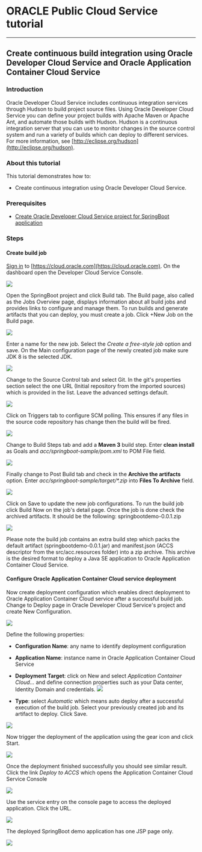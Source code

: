 # ORACLE Public Cloud Service tutorial #
-----
## Create continuous build integration using Oracle Developer Cloud Service and Oracle Application Container Cloud Service ##

### Introduction ###
Oracle Developer Cloud Service includes continuous integration services through Hudson to build project source files. Using Oracle Developer Cloud Service you can define your project builds with Apache Maven or Apache Ant, and automate those builds with Hudson. Hudson is a continuous integration server that you can use to monitor changes in the source control system and run a variety of builds which can deploy to different services. For more information, see [http://eclipse.org/hudson](http://eclipse.org/hudson).

### About this tutorial ###
This tutorial demonstrates how to:
	
+ Create continuous integration using Oracle Developer Cloud Service.

### Prerequisites ###

+ [Create Oracle Developer Cloud Service project for SpringBoot application](https://github.com/oracle-weblogic/weblogic-innovation-seminars/blob/caf-12.2.1/cloud.demos/jcs.basics/create.devcs.project.springboot.md)

### Steps ###

#### Create build job ####

[Sign in](https://github.com/oracle-weblogic/weblogic-innovation-seminars/blob/caf-12.2.1/cloud.demos/jcs.basics/sign.in.to.oracle.cloud.md) to [https://cloud.oracle.com](https://cloud.oracle.com). On the dashboard open the Developer Cloud Service Console.

![](images/dcs/dcs.00.png)

Open the SpringBoot project and click Build tab. The Build page, also called as the Jobs Overview page, displays information about all build jobs and provides links to configure and manage them. To run builds and generate artifacts that you can deploy, you must create a job. Click +New Job on the Build page.

![](images/dcs/dcs.07.png)

Enter a name for the new job. Select the *Create a free-style job* option and save. On the Main configuration page of the newly created job make sure JDK 8 is the selected JDK.

![](images/dcs/dcs.08.png)

Change to the Source Control tab and select Git. In the git's properties section select the one URL (Initial repository from the imported sources) which is provided in the list. Leave the advanced settings default.

![](images/dcs/dcs.09.png)

Click on Triggers tab to configure SCM polling. This ensures if any files in the source code repository has change then the build will be fired.

![](images/dcs/dcs.09.trigger.png)


Change to Build Steps tab and add a **Maven 3** build step. Enter **clean install** as Goals and *acc/springboot-sample/pom.xml* to POM File field.

![](images/dcs/dcs.10.png)

Finally change to Post Build tab and check in the **Archive the artifacts** option. Enter _acc/springboot-sample/target/*.zip_ into **Files To Archive** field.

![](images/dcs/dcs.11.png)

Click on Save to update the new job configurations. To run the build job click Build Now on the job's detail page. Once the job is done check the archived artifacts. It should be the following: springbootdemo-0.0.1.zip

![](images/dcs/dcs.12.png)

Please note the build job contains an extra build step which packs the default artifact (springbootdemo-0.0.1.jar) and manifest.json (ACCS descriptor from the src/acc.resources folder) into a zip archive. This archive is the desired format to deploy a Java SE application to Oracle Application Container Cloud Service.

#### Configure Oracle Application Container Cloud service deployment ####

Now create deployment configuration which enables direct deployment to Oracle Application Container Cloud service after a successful build job. Change to Deploy page in Oracle Developer Cloud Service's project and create New Configuration.

![](images/dcs/dcs.13.png)

Define the following properties:

+ **Configuration Name**: any name to identify deployment configuration
+ **Application Name**: instance name in Oracle Application Container Cloud Service
+ **Deployment Target**: click on New and select *Application Container Cloud...* and define connection properties such as your Data center, Identity Domain and credentials.
![](images/dcs/dcs.14.a.png)

+ **Type**: select *Automatic* which means auto deploy after a successful execution of the build job. Select your previously created job and its artifact to deploy. Click Save.

![](images/dcs/dcs.14.b.png)

Now trigger the deployment of the application using the gear icon and click Start.

![](images/dcs/dcs.15.png)

Once the deployment finished successfully you should see similar result. Click the link *Deploy to ACCS* which opens the Application Container Cloud Service Console

![](images/dcs/dcs.16.png)

Use the service entry on the console page to access the deployed application. Click the URL.

![](images/dcs/dcs.17.png)

The deployed SpringBoot demo application has one JSP page only.

![](images/dcs/dcs.18.png)
